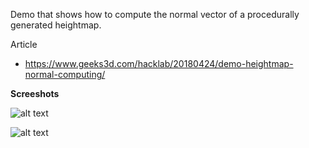Demo that shows how to compute the normal vector of a procedurally generated heightmap.


Article
- https://www.geeks3d.com/hacklab/20180424/demo-heightmap-normal-computing/


<b>Screeshots</b>

![alt text](https://github.com/jegx/geexlab/blob/master/demos/heightmap-normal-computing/screenshots/geexlab-heightmap-normal-computing-demo-01.jpg)

![alt text](https://github.com/jegx/geexlab/blob/master/demos/heightmap-normal-computing/screenshots/geexlab-heightmap-normal-computing-demo-02.jpg)

